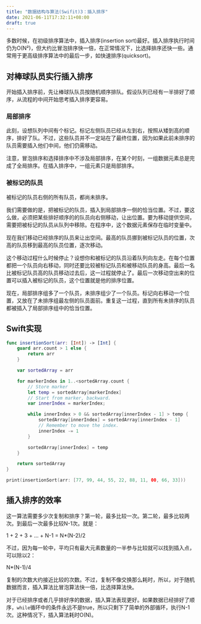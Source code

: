 ```yaml
---
title: "数据结构与算法(Swifit)3：插入排序"
date: 2021-06-11T17:32:11+08:00
draft: true
---
```


多数时候，在初级排序算法中，插入排序(insertion sort)最好。插入排序执行时间仍为O(N²)，但大约比冒泡排序快一倍，在正常情况下，比选择排序还快一些。通常用于更高级排序算法中的最后一步，如快速排序(quicksort)。

## 对棒球队员实行插入排序

开始插入排序前，先让棒球队队员按随机顺序排队。假设队列已经有一半排好了顺序，从流程的中间开始思考插入排序更容易。

### 局部排序

此刻，设想队列中间有个标记。标记左侧队员已经从左到右，按照从矮到高的顺序，排好了队。不过，这些队员并不一定站在了最终位置，因为如果此前未排序的队员需要插入他们中间，他们仍需移动。

注意，冒泡排序和选择排序中不涉及局部排序，在某个时刻，一组数据元素总是完成了全局排序。在插入排序中，一组元素只是局部排序。

### 被标记的队员

被标记的队员右侧的所有队员，都尚未排序。

我们需要做的是，把被标记的队员，插入到局部排序一侧的恰当位置。不过，要这么做，必须把某些排好顺序的的队员向右侧移动，让出位置。要为移动提供空间，需要把被标记的队员从队列中移除。在程序中，这个数据元素保存在临时变量中。

现在我们移动已经排序的队员来让出空间。最高的队员挪到被标记队员的位置，次高的队员移到最高的队员位置，逐次移动。

这个移动过程什么时候停止？设想你和被标记的队员沿着队列向左走。在每个位置都把一个队员向右移动，同时还要比较被标记队员和被移动队员的身高。最后一名比被标记队员高的队员移动过去后，这一过程就停止了。最后一次移动空出来的位置可以插入被标记的队员，这个位置就是他的排序位置。

现在，局部排序组多了一个队员，未排序组少了一个队员。标记向右移动一个位置，又放在了未排序组最左侧的队员面前。重复这一过程，直到所有未排序的队员都被插入了局部排序组中的恰当位置。

## Swift实现

```swift
func insertionSort(arr: [Int]) -> [Int] {
    guard arr.count > 1 else {
        return arr
    }

    var sortedArray = arr

    for markerIndex in 1..<sortedArray.count {
        // Store marker
        let temp = sortedArray[markerIndex]
        // Start from marker, backward.
        var innerIndex = markerIndex;

        while innerIndex > 0 && sortedArray[innerIndex - 1] > temp {
            sortedArray[innerIndex] = sortedArray[innerIndex - 1]
            // Remember to move the index.
            innerIndex -= 1
        }

        sortedArray[innerIndex] = temp
    }

    return sortedArray
}

print(insertionSort(arr: [77, 99, 44, 55, 22, 88, 11, 00, 66, 33]))
```

## 插入排序的效率

这一算法需要多少次复制和排序？第一轮，最多比较一次。第二轮，最多比较两次。到最后一次最多比较N-1次。就是：

1 + 2 + 3 + ... + N-1 = N*(N-2)/2

不过，因为每一轮中，平均只有最大元素数量的一半参与比较就可以找到插入点，可以除以2：

N*(N-1)/4

复制的次数大约接近比较的次数。不过，复制不像交换那么耗时，所以，对于随机数据而言，插入算法比冒泡算法快一倍，比选择算法快。

对于已经排序或者几乎排好序的数据，插入算法表现更好。如果数据已经排好了顺序，`while`循环中的条件永远不是true，所以只剩下了简单的外部循环，执行N-1次。这种情况下，插入算法耗时O(N)。
